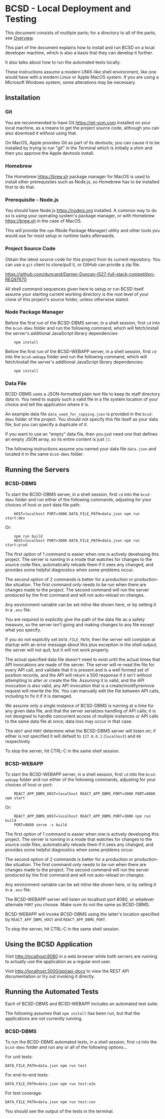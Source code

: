 # BCSD - Local Deployment and Testing

This document consists of multiple parts; for a directory to all of the
parts, see [Overview](../README.md).

This part of the document explains how to install and run BCSD on a local
developer machine, which is also a basis that they can develop it further.

It also talks about how to run the automated tests locally.

These instructions assume a modern UNIX-like shell environment, like one
would have with a modern Linux or Apple MacOS system.  If you are using a
Microsoft Windows system, some alterations may be necessary.

## Installation

### Git

You are recommended to have Git <https://git-scm.com> installed on your
local machine, as a means to get the project source code, although you can
also download it without using that.

On MacOS, Apple provides Git as part of its devtools; you can cause it to
be installed by trying to run "git" in the Terminal which is initially a
shim and then you approve the Apple devtools install.

### Homebrew

The Homebrew <https://brew.sh> package manager for MacOS is used to install
other prerequisites such as Node.js, so Homebrew has to be installed first
to do that.

### Prerequisite - Node.js

You should have Node.js <https://nodejs.org> installed.
A common way to do so is using your operating system's package manager,
or with Homebrew <https://brew.sh> in the case of MacOS.

This will provide the `npm` (Node Package Manager) utility and other tools
you would use for most setup or runtime tasks afterwards.

### Project Source Code

Obtain the latest source code for this project from its current repository.
You can use a `git` client to clone/pull it, or GitHub can privide a zip file.

<https://github.com/duncand/Darren-Duncan-IS27-full-stack-competition-REQ97670>

All shell command sequences given here to setup or run BCSD itself assume
your starting current working directory is the root level of your clone of
this project's source folder, unless otherwise stated.

### Node Package Manager

Before the first run of the BCSD-DBMS server, in a shell session, first
`cd` into the `bcsd-dbms` folder and run the following command, which
will fetch/install the server's additional JavaScript library dependencies:

```
    npm install
```

Before the first run of the BCSD-WEBAPP server, in a shell session, first
`cd` into the `bcsd-webapp` folder and run the following command, which
will fetch/install the server's additional JavaScript library dependencies:

```
    npm install
```

### Data File

BCSD-DBMS uses a JSON-formatted plain text file to keep its staff directory
data in.  You need to supply such a valid file in a file system location of
your choice and tell the application where it is.

An example data file `data_seed_for_copying.json` is provided in the
`bcsd-dbms` folder of the project.  You should not specify this file
itself as your data file, but you can specify a duplicate of it.

If you want to use an "empty" data file, then you just need one that
defines an empty JSON array, so its entire content is just `[]`.

The following instructions assume you named your data file `data.json` and
located it in the same `bcsd-dbms` folder.

## Running the Servers

### BCSD-DBMS

To start the BCSD-DBMS server, in a shell session, first `cd` into the
`bcsd-dbms` folder and run either of the following commands,
adjusting for your choices of host or port data file path:

```
    HOST=localhost PORT=3000 DATA_FILE_PATH=data.json npm run start:dev
```

Or:

```
    npm run build
    HOST=localhost PORT=3000 DATA_FILE_PATH=data.json npm run start:prod
```

The first option of 1 command is easier when one is actively developing
this project.  The server is running in a mode that watches for changes to
the source code files, automatically reloads them if it sees any changed,
and provides some helpful diagnostics when some problems occur.

The second option of 2 commands is better for a production or
production-like situation.  The first command only needs to be run when
there are changes made to the project.  The second command will run the
server produced by the first command and will not auto-reload on changes.

Any environment variable can be set inline like shown here,
or by setting it in a `.env` file.

You are required to explicitly give the path of the data file as a safety
measure, so the server isn't going and making changes to any file except
what you specify.

If you do not explicitly set `DATA_FILE_PATH`, then the server will
complain at startup with an error message about this plus exception in the
shell output; the server will not quit, but it will not work properly.

The actual specified data file doesn't need to exist until the actual times
that API invocations are made of the server.  The server will re-read the
file for every API call, and validate that it is present and is a well
formed set of position records, and the API will return a 500 response if it
isn't without attempting to alter or create the file.  Assuming it is
valid, and the API invocation is also valid, any API invocation that is
a create/modify/remove request will rewrite the file.  You can manually
edit the file between API calls, including to fix it if it is damaged.

We assume only a single instance of BCSD-DBMS is running at a time for
any given data file, and that the server serializes handling of API calls;
it is not designed to handle concurrent access of multiple instances or
API calls to the same data file at once; data loss may occur in that case.

The `HOST` and `PORT` determine what the BCSD-DBMS server will listen on;
if either is not specified it will default to `127.0.0.1` (`localhost`) and
`80` respectively.

To stop the server, hit CTRL-C in the same shell session.

### BCSD-WEBAPP

To start the BCSD-WEBAPP server, in a shell session, first `cd` into the
`bcsd-webapp` folder and run either of the following commands,
adjusting for your choices of host or port:

```
    REACT_APP_DBMS_HOST=localhost REACT_APP_DBMS_PORT=3000 PORT=8080 npm start
```

Or:

```
    REACT_APP_DBMS_HOST=localhost REACT_APP_DBMS_PORT=3000 npm run build
    PORT=8080 serve -s build
```

The first option of 1 command is easier when one is actively developing
this project.  The server is running in a mode that watches for changes to
the source code files, automatically reloads them if it sees any changed,
and provides some helpful diagnostics when some problems occur.

The second option of 2 commands is better for a production or
production-like situation.  The first command only needs to be run when
there are changes made to the project.  The second command will run the
server produced by the first command and will not auto-reload on changes.

Any environment variable can be set inline like shown here,
or by setting it in a `.env` file.

The BCSD-WEBAPP server will listen on localhost port 8080, or whatever
alternate `PORT` you choose.  Make sure its not the same as BCSD-DBMS.

BCSD-WEBAPP will invoke BCSD-DBMS using the latter's location specified by
`REACT_APP_DBMS_HOST` and `REACT_APP_DBMS_PORT`.

To stop the server, hit CTRL-C in the same shell session.

## Using the BCSD Application

Visit <http://localhost:8080> in a web browser while both servers are
running to actually use the application as a regular end user.

Visit <http://localhost:3000/api/api-docs> to view the REST API
documentation or try out invoking it directly.

## Running the Automated Tests

Each of BCSD-DBMS and BCSD-WEBAPP includes an automated test suite.

The following assumes that `npm install` has been run, but that the
applications are not currently running.

### BCSD-DBMS

To run the BCSD-DBMS automated tests, in a shell session, first `cd` into
the `bcsd-dbms` folder and run any or all of the following options...

For unit tests:

```
DATA_FILE_PATH=data.json npm run test
```

For end-to-end tests:

```
DATA_FILE_PATH=data.json npm run test:e2e
```

For test coverage:

```
DATA_FILE_PATH=data.json npm run test:cov
```

You should see the output of the tests in the terminal.
